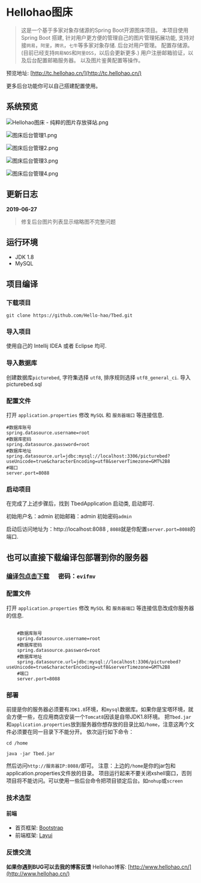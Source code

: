 # Hellohao图床


> 这是一个基于多家对象存储源的Spring Boot开源图床项目。
> 本项目使用 Spring Boot 搭建, 针对用户更方便的管理自己的图片管理拓展功能, 支持对接`网易`，`阿里`，`腾讯`，`七牛`等多家对象存储.
> 后台对用户管理。
> 配置存储源。(目前已经支持`网易NOS`和`阿里OSS`，以后会更新更多.)
> 用户注册邮箱验证，以及后台配置邮箱服务器。
> 以及图片鉴黄配置等操作。

预览地址: [http://tc.hellohao.cn/](http://tc.hellohao.cn/)

更多后台功能你可以自己搭建配置使用。

## 系统预览

![Hellohao图床 - 纯粹的图片存放驿站.png](https://i.loli.net/2019/06/16/5d0553871195b58021.png)

![图床后台管理1.png](https://i.loli.net/2019/06/27/5d13abbbd94d288839.png)

![图床后台管理2.png](https://i.loli.net/2019/06/27/5d13abbbd9e6149026.png)

![图床后台管理3.png](https://i.loli.net/2019/06/27/5d13abbbbd76136816.png)

![图床后台管理4.png](https://i.loli.net/2019/06/27/5d13abbbbe12320316.png)

## 更新日志

**2019-06-27**

> 修复后台图片列表显示缩略图不完整问题

## 运行环境
* JDK 1.8
* MySQL

## 项目编译

### 下载项目

```git
git clone https://github.com/Hello-hao/Tbed.git
```

### 导入项目

使用自己的 Intellij IDEA 或者 Eclipse 均可.

### 导入数据库

创建数据库`picturebed`, 字符集选择 `utf8`, 排序规则选择 `utf8_general_ci`.
导入picturebed.sql

### 配置文件

打开 `application.properties` 修改 `MySQL` 和 `服务器端口` 等连接信息.

```properties
#数据库账号
spring.datasource.username=root
#数据库密码
spring.datasource.password=root
#数据库地址
spring.datasource.url=jdbc:mysql://localhost:3306/picturebed?useUnicode=true&characterEncoding=utf8&serverTimezone=GMT%2B8
#端口
server.port=8088
```

### 启动项目
在完成了上述步骤后，找到 TbedApplication 启动类, 启动即可.

初始用户名：admin
初始邮箱：admin
初始密码`admin`

启动后访问地址为：http://localhost:8088 , `8088`就是你配置`server.port=8088`的端口.



## 也可以直接下载编译包部署到你的服务器


### [**编译包点击下载**](https://share.weiyun.com/5JSuD7D "点击下载") 　 密码：`evifmv`

### 配置文件

打开 `application.properties` 修改 `MySQL` 和 `服务器端口` 等连接信息改成你服务器的信息.



```shell

	#数据库账号
	spring.datasource.username=root
	#数据库密码
	spring.datasource.password=root
	#数据库地址
	spring.datasource.url=jdbc:mysql://localhost:3306/picturebed?useUnicode=true&characterEncoding=utf8&serverTimezone=GMT%2B8
	#端口
	server.port=8088

```
### 部署
前提是你的服务器必须要有`JDK1.8`环境，和`mysql`数据库。如果你是宝塔环境，就会方便一些，在应用商店安装一个`Tomcat8`因该是自带JDK1.8环境。
把`Tbed.jar`和`application.properties`放到服务器你想存放的目录比如`/home`，注意这两个文件必须要在同一目录下不能分开。
依次运行如下命令：
```shell
cd /home

java -jar Tbed.jar
```

然后访问`http://服务器IP:8088/`即可。
注意：上边的`/home`是你的jar包和application.properties文件放的目录。
项目运行起来不要关闭xshell窗口，否则项目将不能访问。可以使用一些后台命令把项目锁定后台。如`nohup`或`screen`


### 技术选型


#### 前端
* 首页框架: [Bootstrap](https://www.bootcss.com/)
* 前端框架: [Layui](https://www.layui.com/)



### 反馈交流
 **如果你遇到BUG可以去我的博客反馈**
Hellohao博客: [http://www.hellohao.cn/](http://www.hellohao.cn/)
